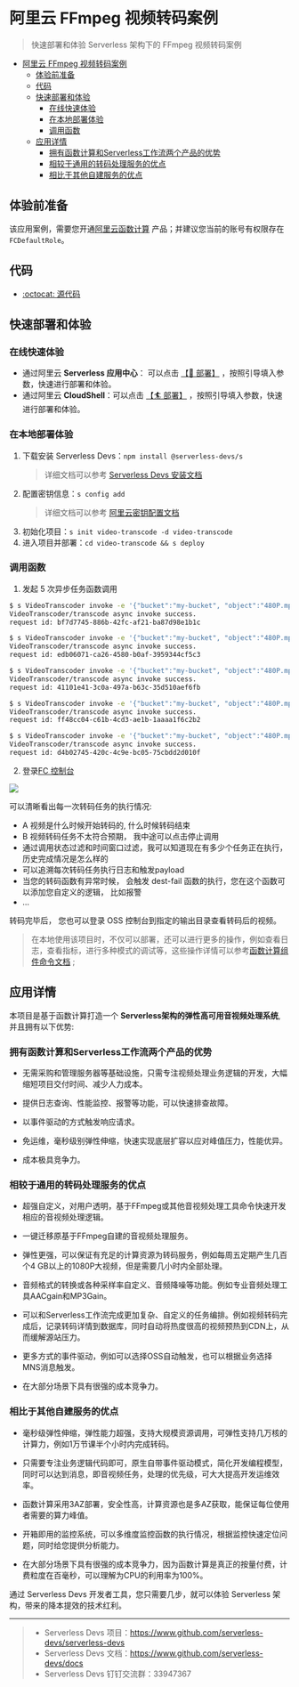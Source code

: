 #  阿里云 FFmpeg 视频转码案例

> 快速部署和体验 Serverless 架构下的 FFmpeg 视频转码案例

- [阿里云 FFmpeg 视频转码案例](#阿里云-ffmpeg-视频转码案例)
  - [体验前准备](#体验前准备)
  - [代码](#代码)
  - [快速部署和体验](#快速部署和体验)
    - [在线快速体验](#在线快速体验)
    - [在本地部署体验](#在本地部署体验)
    - [调用函数](#调用函数)
  - [应用详情](#应用详情)
    - [拥有函数计算和Serverless工作流两个产品的优势](#拥有函数计算和serverless工作流两个产品的优势)
    - [相较于通用的转码处理服务的优点](#相较于通用的转码处理服务的优点)
    - [相比于其他自建服务的优点](#相比于其他自建服务的优点)

## 体验前准备

该应用案例，需要您开通[阿里云函数计算](https://fcnext.console.aliyun.com/) 产品；并建议您当前的账号有权限存在`FCDefaultRole`。

## 代码

- [:octocat: 源代码](https://github.com/devsapp/start-ffmpeg/tree/master/transcode/src)

## 快速部署和体验
### 在线快速体验

- 通过阿里云 **Serverless 应用中心**： 可以点击 [【🚀 部署】](https://fcnext.console.aliyun.com/applications/create?clone_url=https://github.com/huangfushan/hfs-test-5.git) ，按照引导填入参数，快速进行部署和体验。
- 通过阿里云 **CloudShell**：可以点击 [【🏄 部署】](https://api.aliyun.com/new#/tutorial?action=git_open&git_repo=https://github.com/devsapp/devsapp-cloudshell-example.git&tutorial=tutorial/start-video-transcode.md) ，按照引导填入参数，快速进行部署和体验。

### 在本地部署体验

1. 下载安装 Serverless Devs：`npm install @serverless-devs/s` 
    > 详细文档可以参考 [Serverless Devs 安装文档](https://github.com/Serverless-Devs/Serverless-Devs/blob/master/docs/zh/install.md)
2. 配置密钥信息：`s config add`
    > 详细文档可以参考 [阿里云密钥配置文档](https://github.com/devsapp/fc/blob/main/docs/zh/config.md)
3. 初始化项目：`s init video-transcode -d video-transcode`
4. 进入项目并部署：`cd video-transcode && s deploy`

### 调用函数
  
1. 发起 5 次异步任务函数调用

```bash
$ s VideoTranscoder invoke -e '{"bucket":"my-bucket", "object":"480P.mp4", "output_dir":"a", "dst_format":"mov"}' --invocation-type async   --stateful-async-invocation-id my1-480P-mp4
VideoTranscoder/transcode async invoke success.
request id: bf7d7745-886b-42fc-af21-ba87d98e1b1c

$ s VideoTranscoder invoke -e '{"bucket":"my-bucket", "object":"480P.mp4", "output_dir":"a", "dst_format":"mov"}' --invocation-type async   --stateful-async-invocation-id my2-480P-mp4
VideoTranscoder/transcode async invoke success.
request id: edb06071-ca26-4580-b0af-3959344cf5c3

$ s VideoTranscoder invoke -e '{"bucket":"my-bucket", "object":"480P.mp4", "output_dir":"a", "dst_format":"flv"}' --invocation-type async   --stateful-async-invocation-id my3-480P-mp4
VideoTranscoder/transcode async invoke success.
request id: 41101e41-3c0a-497a-b63c-35d510aef6fb

$ s VideoTranscoder invoke -e '{"bucket":"my-bucket", "object":"480P.mp4", "output_dir":"a", "dst_format":"avi"}' --invocation-type async   --stateful-async-invocation-id my4-480P-mp4
VideoTranscoder/transcode async invoke success.
request id: ff48cc04-c61b-4cd3-ae1b-1aaaa1f6c2b2

$ s VideoTranscoder invoke -e '{"bucket":"my-bucket", "object":"480P.mp4", "output_dir":"a", "dst_format":"m3u8"}' --invocation-type async   --stateful-async-invocation-id my5-480P-mp4
VideoTranscoder/transcode async invoke success.
request id: d4b02745-420c-4c9e-bc05-75cbdd2d010f

```

2. 登录[FC 控制台](https://fcnext.console.aliyun.com/)

![](https://img.alicdn.com/imgextra/i4/O1CN01jN5xQl1oUvle8aXFq_!!6000000005229-2-tps-1795-871.png)

可以清晰看出每一次转码任务的执行情况:

- A 视频是什么时候开始转码的, 什么时候转码结束
- B 视频转码任务不太符合预期， 我中途可以点击停止调用
- 通过调用状态过滤和时间窗口过滤，我可以知道现在有多少个任务正在执行， 历史完成情况是怎么样的
- 可以追溯每次转码任务执行日志和触发payload
- 当您的转码函数有异常时候， 会触发 dest-fail 函数的执行，您在这个函数可以添加您自定义的逻辑， 比如报警
- ...

转码完毕后， 您也可以登录 OSS 控制台到指定的输出目录查看转码后的视频。

> 在本地使用该项目时，不仅可以部署，还可以进行更多的操作，例如查看日志，查看指标，进行多种模式的调试等，这些操作详情可以参考[函数计算组件命令文档](https://github.com/devsapp/fc#%E6%96%87%E6%A1%A3%E7%9B%B8%E5%85%B3) ;

## 应用详情

本项目是基于函数计算打造一个 **Serverless架构的弹性高可用音视频处理系统**, 并且拥有以下优势:

### 拥有函数计算和Serverless工作流两个产品的优势

* 无需采购和管理服务器等基础设施，只需专注视频处理业务逻辑的开发，大幅缩短项目交付时间、减少人力成本。

* 提供日志查询、性能监控、报警等功能，可以快速排查故障。

* 以事件驱动的方式触发响应请求。

* 免运维，毫秒级别弹性伸缩，快速实现底层扩容以应对峰值压力，性能优异。

* 成本极具竞争力。


<!-- -->
### 相较于通用的转码处理服务的优点

* 超强自定义，对用户透明，基于FFmpeg或其他音视频处理工具命令快速开发相应的音视频处理逻辑。

* 一键迁移原基于FFmpeg自建的音视频处理服务。

* 弹性更强，可以保证有充足的计算资源为转码服务，例如每周五定期产生几百个4 GB以上的1080P大视频，但是需要几小时内全部处理。

* 音频格式的转换或各种采样率自定义、音频降噪等功能。例如专业音频处理工具AACgain和MP3Gain。

* 可以和Serverless工作流完成更加复杂、自定义的任务编排。例如视频转码完成后，记录转码详情到数据库，同时自动将热度很高的视频预热到CDN上，从而缓解源站压力。

* 更多方式的事件驱动，例如可以选择OSS自动触发，也可以根据业务选择MNS消息触发。

* 在大部分场景下具有很强的成本竞争力。


<!-- -->
### 相比于其他自建服务的优点

* 毫秒级弹性伸缩，弹性能力超强，支持大规模资源调用，可弹性支持几万核的计算力，例如1万节课半个小时内完成转码。

* 只需要专注业务逻辑代码即可，原生自带事件驱动模式，简化开发编程模型，同时可以达到消息，即音视频任务，处理的优先级，可大大提高开发运维效率。

* 函数计算采用3AZ部署，安全性高，计算资源也是多AZ获取，能保证每位使用者需要的算力峰值。

* 开箱即用的监控系统，可以多维度监控函数的执行情况，根据监控快速定位问题，同时给您提供分析能力。

* 在大部分场景下具有很强的成本竞争力，因为函数计算是真正的按量付费，计费粒度在百毫秒，可以理解为CPU的利用率为100%。


通过 Serverless Devs 开发者工具，您只需要几步，就可以体验 Serverless 架构，带来的降本提效的技术红利。

-----

> - Serverless Devs 项目：https://www.github.com/serverless-devs/serverless-devs   
> - Serverless Devs 文档：https://www.github.com/serverless-devs/docs   
> - Serverless Devs 钉钉交流群：33947367    